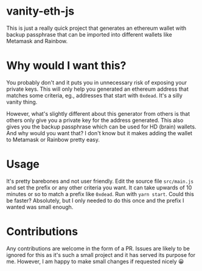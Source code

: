 # vanity-eth-js

This is just a really quick project that generates an ethereum wallet with backup passphrase that can be imported into different wallets like Metamask and Rainbow.

# Why would I want this?

You probably don't and it puts you in unnecessary risk of exposing your private keys. This will only help you generated an ethereum address that matches some criteria, eg., addresses that start with `0xdead`. It's a silly vanity thing.

However, what's slightly different about this generator from others is that others only give you a private key for the address generated. This also gives you the backup passphrase which can be used for HD (brain) wallets. And why would you want that? I don't know but it makes adding the wallet to Metamask or Rainbow pretty easy.

# Usage

It's pretty barebones and not user friendly. Edit the source file `src/main.js` and set the prefix or any other criteria you want. It can take upwards of 10 minutes or so to match a prefix like `0xdead`. Run with `yarn start`. Could this be faster? Absolutely, but I only needed to do this once and the prefix I wanted was small enough.

# Contributions

Any contributions are welcome in the form of a PR. Issues are likely to be ignored for this as it's such a small project and it has served its purpose for me. However, I am happy to make small changes if requested nicely 😀
